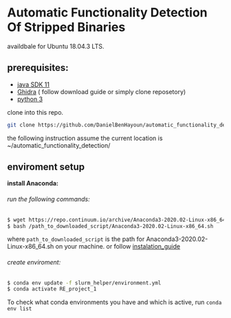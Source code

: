 # Automatic Functionality Detection Of Stripped Binaries

availdbale for  Ubuntu 18.04.3 LTS.
## prerequisites:
 
 - [ java SDK 11 ](https://www.oracle.com/java/technologies/javase-jdk11-downloads.html)
 - [Ghidra](https://github.com/NationalSecurityAgency/ghidra) ( follow download guide or simply clone reposetory)
 - [python 3](https://www.python.org/downloads/release/python-381/)

clone into this repo.
```sh
git clone https://github.com/DanielBenHayoun/automatic_functionality_detection.git --recursive
```

the following instruction assume the current location is ~/automatic_functionality_detection/

## enviroment setup
**install Anaconda:**
###### run the following commands:
```sh
$ wget https://repo.continuum.io/archive/Anaconda3-2020.02-Linux-x86_64.sh
$ bash /path_to_downloaded_script/Anaconda3-2020.02-Linux-x86_64.sh
```
where `path_to_downloaded_script` is the path for Anaconda3-2020.02-Linux-x86_64.sh on your machine. or follow [instalation_guide](https://docs.anaconda.com/anaconda/install/linux/)

###### create enviroment:
```sh
$ conda env update -f slurm_helper/environment.yml
$ conda activate RE_project_1
```
To check what conda environments you have and which is active, run
`conda env list`


